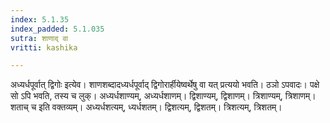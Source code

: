 ```yaml
---
index: 5.1.35
index_padded: 5.1.035
sutra: शाणाद् वा
vritti: kashika

---
```

अध्यर्धपूर्वात् द्विगोः इत्येव। शाणशब्दादध्यर्धपूर्वाद् द्विगोरार्हीयेष्वर्थेषु वा यत् प्रत्ययो भवति। ठञो ऽपवादः। पक्षे सो ऽपि भवति, तस्य च लुक्। अध्यर्धशाण्यम्, अध्यर्धशाणम्। द्विशाण्यम्, द्विशाणम्। त्रिशाण्यम्, त्रिशाणम्। शताच् च इति वक्तव्यम्। अध्यर्धशत्यम्, ध्यर्धशतम्। द्विशत्यम्, द्विशतम्। त्रिशत्यम्, त्रिशतम्।